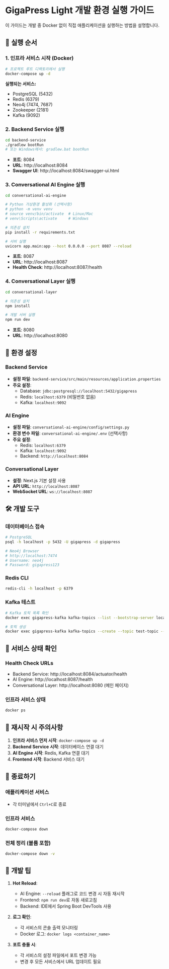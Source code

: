 # GigaPress Light 개발 환경 실행 가이드

이 가이드는 개발 중 Docker 없이 직접 애플리케이션을 실행하는 방법을 설명합니다.

## 🚀 실행 순서

### 1. 인프라 서비스 시작 (Docker)
```bash
# 프로젝트 루트 디렉토리에서 실행
docker-compose up -d
```

**실행되는 서비스:**
- PostgreSQL (5432)
- Redis (6379) 
- Neo4j (7474, 7687)
- Zookeeper (2181)
- Kafka (9092)

### 2. Backend Service 실행
```bash
cd backend-service
./gradlew bootRun
# 또는 Windows에서: gradlew.bat bootRun
```
- **포트**: 8084
- **URL**: http://localhost:8084
- **Swagger UI**: http://localhost:8084/swagger-ui.html

### 3. Conversational AI Engine 실행
```bash
cd conversational-ai-engine

# Python 가상환경 활성화 (선택사항)
# python -m venv venv
# source venv/bin/activate  # Linux/Mac
# venv\Scripts\activate     # Windows

# 의존성 설치
pip install -r requirements.txt

# 서버 실행
uvicorn app.main:app --host 0.0.0.0 --port 8087 --reload
```
- **포트**: 8087
- **URL**: http://localhost:8087
- **Health Check**: http://localhost:8087/health

### 4. Conversational Layer 실행
```bash
cd conversational-layer

# 의존성 설치
npm install

# 개발 서버 실행
npm run dev
```
- **포트**: 8080
- **URL**: http://localhost:8080

## 🔧 환경 설정

### Backend Service
- **설정 파일**: `backend-service/src/main/resources/application.properties`
- **주요 설정**:
  - Database: `jdbc:postgresql://localhost:5432/gigapress`
  - Redis: `localhost:6379` (비밀번호 없음)
  - Kafka: `localhost:9092`

### AI Engine
- **설정 파일**: `conversational-ai-engine/config/settings.py`
- **환경 변수 파일**: `conversational-ai-engine/.env` (선택사항)
- **주요 설정**:
  - Redis: `localhost:6379`
  - Kafka: `localhost:9092`
  - Backend: `http://localhost:8084`

### Conversational Layer
- **설정**: Next.js 기본 설정 사용
- **API URL**: `http://localhost:8087`
- **WebSocket URL**: `ws://localhost:8087`

## 🛠️ 개발 도구

### 데이터베이스 접속
```bash
# PostgreSQL
psql -h localhost -p 5432 -U gigapress -d gigapress

# Neo4j Browser
# http://localhost:7474
# Username: neo4j
# Password: gigapress123
```

### Redis CLI
```bash
redis-cli -h localhost -p 6379
```

### Kafka 테스트
```bash
# Kafka 토픽 목록 확인
docker exec gigapress-kafka kafka-topics --list --bootstrap-server localhost:9092

# 토픽 생성
docker exec gigapress-kafka kafka-topics --create --topic test-topic --bootstrap-server localhost:9092 --partitions 1 --replication-factor 1
```

## 🚦 서비스 상태 확인

### Health Check URLs
- Backend Service: http://localhost:8084/actuator/health
- AI Engine: http://localhost:8087/health
- Conversational Layer: http://localhost:8080 (메인 페이지)

### 인프라 서비스 상태
```bash
docker ps
```

## 🔄 재시작 시 주의사항

1. **인프라 서비스 먼저 시작**: `docker-compose up -d`
2. **Backend Service 시작**: 데이터베이스 연결 대기
3. **AI Engine 시작**: Redis, Kafka 연결 대기  
4. **Frontend 시작**: Backend 서비스 대기

## 🛑 종료하기

### 애플리케이션 서비스
- 각 터미널에서 `Ctrl+C`로 종료

### 인프라 서비스
```bash
docker-compose down
```

### 전체 정리 (볼륨 포함)
```bash
docker-compose down -v
```

## 📝 개발 팁

1. **Hot Reload**: 
   - AI Engine: `--reload` 플래그로 코드 변경 시 자동 재시작
   - Frontend: `npm run dev`로 자동 새로고침
   - Backend: IDE에서 Spring Boot DevTools 사용

2. **로그 확인**:
   - 각 서비스의 콘솔 출력 모니터링
   - Docker 로그: `docker logs <container_name>`

3. **포트 충돌 시**:
   - 각 서비스의 설정 파일에서 포트 변경 가능
   - 변경 후 모든 서비스에서 URL 업데이트 필요